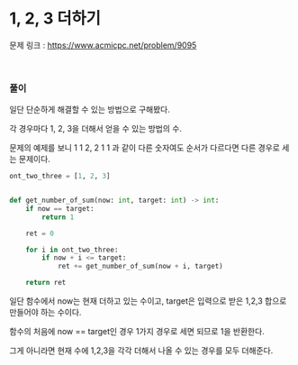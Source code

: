 1, 2, 3 더하기
===

문제 링크 : https://www.acmicpc.net/problem/9095

<br>

### 풀이

일단 단순하게 해결할 수 있는 방법으로 구해봤다.

각 경우마다 1, 2, 3을 더해서 얻을 수 있는 방법의 수.

문제의 예제를 보니 1 1 2, 2 1 1 과 같이 다른 숫자여도 순서가 다르다면 다른 경우로 세는 문제이다.

```Python
ont_two_three = [1, 2, 3]


def get_number_of_sum(now: int, target: int) -> int:
    if now == target:
        return 1

    ret = 0

    for i in ont_two_three:
        if now + i <= target:
            ret += get_number_of_sum(now + i, target)

    return ret
```

일단 함수에서 now는 현재 더하고 있는 수이고, target은 입력으로 받은 1,2,3 합으로 만들어야 하는 수이다.

함수의 처음에 now == target인 경우 1가지 경우로 세면 되므로 1을 반환한다.

그게 아니라면 현재 수에 1,2,3을 각각 더해서 나올 수 있는 경우를 모두 더해준다.